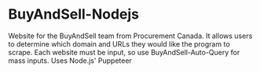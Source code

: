 # BuyAndSell-Nodejs
 Website for the BuyAndSell team from Procurement Canada. It allows users to determine which domain and URLs they would like the program to scrape. Each website must be input, so use BuyAndSell-Auto-Query for mass inputs. Uses Node.js' Puppeteer

